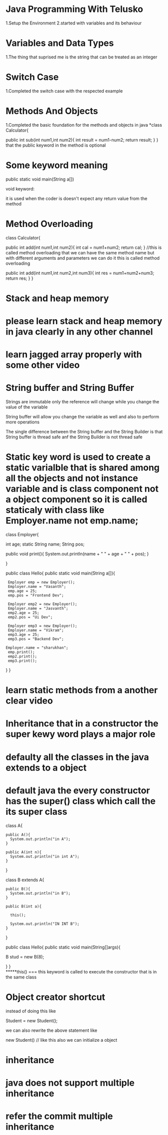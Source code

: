 # Java Programming With Telusko

1.Setup the Environment
2.started with variables and its behaviour

# Variables and Data Types

1.The thing that suprised me is the string that can be treated as an integer

# Switch Case

1.Completed the switch case with the respected example

# Methods And Objects

1.Completed the basic foundation for the methods and objects in java 
*class Calculator{

   public int sub(int num1,int num2){
    int result = num1-num2;
    return result;
  }
}
that the public keyword in the method is optional 

# Some keyword meaning

 public static void main(String a[])

 void keyword:

   it is used when the coder is doesn't expect any return value from the method


# Method Overloading

   class Calculator{

   public int add(int num1,int num2){
        int cal = num1+num2;
        return cal;
   }                                      //this is called method overloading that we can have the same method name but with different arguments and parameters we can do it this is called method overloading

   public int add(int num1,int num2,int num3){
       int res = num1+num2+num3;
       return res;
   }
   }

# Stack and heap memory

# please learn stack and heap memory in java clearly in any other channel 
# learn jagged array properly with some other video


# String buffer and String Buffer

Strings are immutable only the reference will change while you change the value of the variable

String buffer will allow you change the variable as well and also to perform more operations

The single difference between the String buffer and the String Builder is that String buffer is thread safe anf the String Builder is not thread safe

# Static key word is used to create a static varialble that is shared among all the objects and not instance variable and is class component not a object component so it is called staticaly with class like Employer.name not emp.name;
class Employer{
 
   int age;
  static String name;
   String pos;

   public void print(){
    System.out.println(name + " " + age + " " + pos);
   }

}

public class Hello{
  public static void main(String a[]){

     Employer emp = new Employer();
     Employer.name = "Vasanth";
     emp.age = 25;
     emp.pos = "Frontend Dev";

     Employer emp2 = new Employer();
     Employer.name = "Jasvanth";
     emp2.age = 25;
     emp2.pos = "Ui Dev";

     Employer emp3 = new Employer();
     Employer.name = "Vikram";
     emp3.age = 25;
     emp3.pos = "Backend Dev";
  
    Employer.name = "sharukhan";
     emp.print();
     emp2.print();
     emp3.print();

  }
}




# learn static methods from a another clear video





# Inheritance that in a constructor the super kewy word plays a major role
# defaulty all the classes in the java extends to a object 
# default java the every constructor has the super() class which call the its super class

class A{

    public A(){
      System.out.println("in A");
    }

    public A(int n){
      System.out.println("in int A");
    }


}

class B extends A{
    
    public B(){
      System.out.println("in B");
    }

    public B(int a){
      
      this();
      
      System.out.println("IN INT B");
    }
}

public class Hello{
  public static void main(String[]args){
    
   B stud = new B(8);



  }
}  
*****this() === this keyword is called to execute the constructor that is in the same class


# Object creator shortcut  

instead of doing this like

Student =  new Student();

we can also rewrite the above statement like

new Student() // like this also we can initialize a object

# inheritance

# java does not support multiple inheritance
# refer the commit multiple inheritance